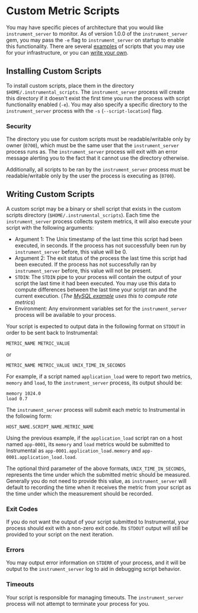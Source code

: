 # Custom Metric Scripts

You may have specific pieces of architecture that you would like `instrument_server` to monitor. As of version 1.0.0 of the `instrument_server` gem, you may pass the `-e` flag to `instrument_server` on startup to enable this functionality. There are several [examples](examples/) of scripts that you may use for your infrastructure, or you can [write your own](#writing_custom_scripts).

## Installing Custom Scripts

To install custom scripts, place them in the directory `$HOME/.instrumental_scripts`. The `instrument_server` process will create this directory if it doesn't exist the first time you run the process with script functionality enabled (`-e`). You may also specify a specific directory to the `instrument_server` process with the `-s` (`--script-location`) flag.

### Security


The directory you use for custom scripts must be readable/writable only by owner (`0700`), which must be the same user that the `instrument_server` process runs as. The `instrument_server` process will exit with an error message alerting you to the fact that it cannot use the directory otherwise.

Additionally, all scripts to be ran by the `instrument_server` process must be readable/writable only by the user the process is executing as (`0700`).

## <a name="writing_custom_scripts"></a> Writing Custom Scripts

A custom script may be a binary or shell script that exists in the custom scripts directory (`$HOME/.instrumental_scripts`). Each time the `instrument_server` process collects system metrics, it will also execute your script with the following arguments:

* Argument 1: The Unix timestamp of the last time this script had been executed, in seconds. If the process has not successfully been run by `instrument_server` before, this value will be 0.
* Argument 2: The exit status of the process the last time this script had been executed. If the process has not successfully ran by `instrument_server` before, this value will not be present.
* `STDIN`: The `STDIN` pipe to your process will contain the output of your script the last time it had been executed. You may use this data to compute differences between the last time your script ran and the current execution. (_The [MySQL example](examples/mysql/mysql_status.rb) uses this to compute rate metrics_)
* Environment: Any environment variables set for the `instrument_server` process will be available to your process.

Your script is expected to output data in the following format on `STDOUT` in order to be sent back to Instrumental:

```
METRIC_NAME METRIC_VALUE
```

or

```
METRIC_NAME METRIC_VALUE UNIX_TIME_IN_SECONDS
```

For example, if a script named `application_load` were to report two metrics, `memory` and `load`, to the `instrument_server` process, its output should be:

```
memory 1024.0
load 0.7
```

The `instrument_server` process will submit each metric to Instrumental in the following form:

```
HOST_NAME.SCRIPT_NAME.METRIC_NAME
```

Using the previous example, if the `application_load` script ran on a host named `app-0001`, its `memory` and `load` metrics would be submitted to Instrumental as `app-0001.application_load.memory` and `app-0001.application_load.load`.

The optional third parameter of the above formats, `UNIX_TIME_IN_SECONDS`, represents the time under which the submitted metric should be measured. Generally you do not need to provide this value, as `instrument_server` will default to recording the time when it receives the metric from your script as the time under which the measurement should be recorded.

### Exit Codes

If you do not want the output of your script submitted to Instrumental, your process should exit with a non-zero exit code. Its `STDOUT` output will still be provided to your script on the next iteration.

### Errors

You may output error information on `STDERR` of your process, and it will be output to the `instrument_server` log to aid in debugging script behavior.

### Timeouts

Your script is responsible for managing timeouts. The `instrument_server` process will not attempt to terminate your process for you.
